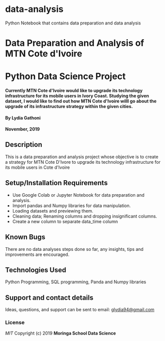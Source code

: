 # data-analysis
Python Notebook that contains data preparation and data analysis


# Data Preparation and Analysis of MTN Cote d'Ivoire
# Python Data Science Project
#### Currently MTN Cote d'Ivoire would like to upgrade its technology infrastructure for its mobile users in Ivory Coast. Studying the given dataset, I would like to find out how MTN Cote d'Ivoire willl go about the upgrade of its infrastructure strategy within the given cities.
#### By **Lydia Gathoni**
#### **November, 2019**
## Description
This is a data preparation and analysis project whose objective is to create a strategy for MTN Cote D'Ivore to upgrade its technology infrastructure for its mobile users in Cote d'Ivoire
## Setup/Installation Requirements
* Use Google Colab or Jupyter Notebook for data preparation and analysis.
* Import pandas and Numpy libraries for data manipulation.
* Loading datasets and previewing them.
* Cleaning data; Renaming columns and dropping insignificant columns.
* Create a new column to separate data_time column
## Known Bugs
There are no data analyses steps done so far, any insights, tips and improvements are encouraged.

## Technologies Used
Python Programming, SQL programming, Panda and Numpy libraries
## Support and contact details
Ideas, questions, and support can be sent to email: glydia94@gmail.com
### License
*MIT*
Copyright (c) 2019 **Moringa School Data Science**


